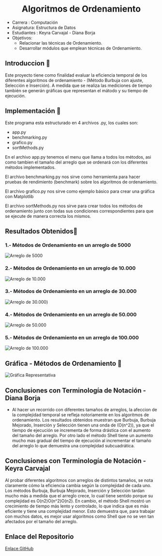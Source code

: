 <h1 align="center"> Algoritmos de Ordenamiento  </h1>

 - Carrera : Computación
 - Asignatura: Estructura de Datos
 - Estudiantes : Keyra Carvajal - Diana Borja
 - Objetivos: 
    - Relacionar las técnicas de Ordenamiento.
    - Desarrollar módulos que emplean técnicas de Ordenamiento.
## Introduccion 🔧

Este proyecto tiene como finalidad evaluar la eficiencia temporal de los diferentes algoritmos de ordenamiento - (Método Burbuja con ajuste, Selección e Inserción). A medida que se realiza las mediciones de tiempo también se generán gráficas que representan el mátodo y su tiempo de ejecución.  

## Implementación 🔧
Este programa esta estructurado en 4 archivos .py, los cuales son:
- app.py
- benchmarking.py
- grafico.py
- sortMethods.py

 En el archivo app.py tenemos el menu que llama a todos los métodos, asi como tambien el tamaño del arreglo que se ordenará con los diferentes métodos implementados.

El archivo benchmarking.py nos sirve como herramienta para hacer pruebas de rendimiento (benchmark) sobre los algoritmos de ordenamiento.

El archivo grafico.py nos sirve como ejemplo básico para crear una gráfica con Matplotlib

El archivo sortMethods.py nos sirve para crear todos los métodos de ordenamiento junto con todas sus condiciones correspondientes para que se ejecute de manera correcta los mismos.

## Resultados Obtenidos🔧

### 1.- Métodos de Ordenamiento en un arreglo de 5000
![Arreglo de 5000](/icc-est-U1-Teor-aComplejidad/src_python/img/imagen1.png)

### 2.- Métodos de Ordenamiento en un arreglo de 10.000
![Arreglo de 10.000](/icc-est-U1-Teor-aComplejidad/src_python/img/imagen2.png)

### 3.- Métodos de Ordenamiento en un arreglo de 30.000
![Arreglo de 30.000](/icc-est-U1-Teor-aComplejidad/src_python/img/imagen3.png))


### 4.- Métodos de Ordenamiento en un arreglo de 50.000
![Arreglo de 50.000](/icc-est-U1-Teor-aComplejidad/src_python/img/imagen4.png)

### 5.- Métodos de Ordenamiento en un arreglo de 100.000
![Arreglo de 100.000](/icc-est-U1-Teor-aComplejidad/src_python/img/imagen5.png)

## Gráfica  -  Métodos de Ordenamiento 🔧
![Gráfica Representativa](/icc-est-U1-Teor-aComplejidad/src_python/img/grafica.png)


##  Conclusiones con Terminología de Notación - Diana Borja

-  Al hacer un recorrido con diferentes tamaños de arreglos, la afeccion de la complejidad temporal se refleja notoriamente en los algoritmos de ordenamiento. Los resultados obtenidos muestran que Burbuja, Burbuja Mejorado, Inserción y Selección tienen una onda de \(O(n^2)\), ya que el tiempo de ejecución se incrementa de forma drástica con el aumento del tamaño del arreglo. Por otro lado el método Shell tiene un aumento mucho mas gradual del tiempo de ejecución al incrementar el tamaño del arreglo lo que demuestra una complejidad subcuadrática.


##  Conclusiones con Terminología de Notación - Keyra Carvajal
Al probar diferentes algoritmos con arreglos de distintos tamaños, se nota claramente cómo la eficiencia cambia según la complejidad de cada uno. Los métodos Burbuja, Burbuja Mejorado, Inserción y Selección tardan mucho más a medida que el arreglo crece, lo cual tiene sentido porque su complejidad es O(n2)O(n^2)O(n2). En cambio, el método Shell mostró un crecimiento de tiempo más lento y controlado, lo que indica que es más eficiente y tiene una complejidad menor. Esto demuestra que, para trabajar con muchos datos, es mejor usar algoritmos como Shell que no se ven tan afectados por el tamaño del arreglo.

## Enlace del Repositorio 
[Enlace GitHub](https://github.com/KeyraCarvajajl/icc-est-U1-Teor-aComplejidad.git)

